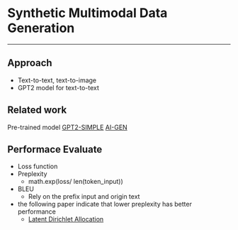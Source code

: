# Synthetic Multimodal Data Generation
---
## Approach
* Text-to-text, text-to-image
* GPT2 model for text-to-text
## Related work
Pre-trained model
[GPT2-SIMPLE](https://github.com/minimaxir/gpt-2-simple )
[AI-GEN](https://github.com/minimaxir/aitextgen)
## Performace Evaluate
- Loss function
- Preplexity
  - math.exp(loss/ len(token_input))
- BLEU
  - Rely on the prefix input and origin text
- the following paper indicate that lower preplexity has better performance
  - [Latent Dirichlet Allocation](https://www.jmlr.org/papers/volume3/blei03a/blei03a.pdf)